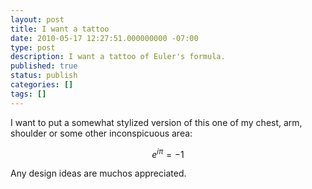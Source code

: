 ```yaml
---
layout: post
title: I want a tattoo
date: 2010-05-17 12:27:51.000000000 -07:00
type: post
description: I want a tattoo of Euler's formula.
published: true
status: publish
categories: []
tags: []
---
```

<script src="https://cdn.mathjax.org/mathjax/latest/MathJax.js?config=TeX-AMS-MML_HTMLorMML" type="text/javascript"></script>

I want to put a somewhat stylized version of this one of my chest, arm, shoulder or some other inconspicuous area:

$$
e^{i \pi} = -1
$$

Any design ideas are muchos appreciated.
